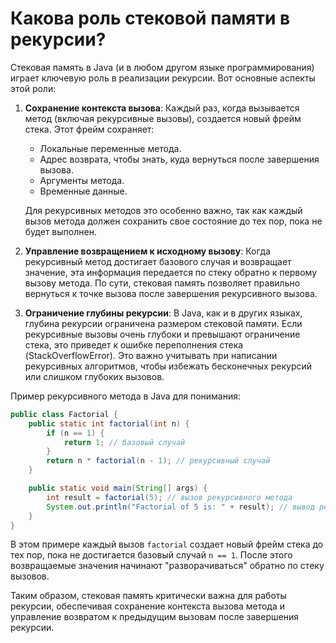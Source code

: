 # Какова роль стековой памяти в рекурсии?

Стековая память в Java (и в любом другом языке программирования) играет ключевую роль в реализации рекурсии. Вот основные аспекты этой роли:

1. **Сохранение контекста вызова**:
   Каждый раз, когда вызывается метод (включая рекурсивные вызовы), создается новый фрейм стека. Этот фрейм сохраняет:
   - Локальные переменные метода.
   - Адрес возврата, чтобы знать, куда вернуться после завершения вызова.
   - Аргументы метода.
   - Временные данные.

   Для рекурсивных методов это особенно важно, так как каждый вызов метода должен сохранить свое состояние до тех пор, пока не будет выполнен.

2. **Управление возвращением к исходному вызову**:
   Когда рекурсивный метод достигает базового случая и возвращает значение, эта информация передается по стеку обратно к первому вызову метода. По сути, стековая память позволяет правильно вернуться к точке вызова после завершения рекурсивного вызова.

3. **Ограничение глубины рекурсии**:
   В Java, как и в других языках, глубина рекурсии ограничена размером стековой памяти. Если рекурсивные вызовы очень глубоки и превышают ограничение стека, это приведет к ошибке переполнения стека (StackOverflowError). Это важно учитывать при написании рекурсивных алгоритмов, чтобы избежать бесконечных рекурсий или слишком глубоких вызовов.

Пример рекурсивного метода в Java для понимания:

```java
public class Factorial {
    public static int factorial(int n) {
        if (n == 1) {
            return 1; // базовый случай
        }
        return n * factorial(n - 1); // рекурсивный случай
    }

    public static void main(String[] args) {
        int result = factorial(5); // вызов рекурсивного метода
        System.out.println("Factorial of 5 is: " + result); // вывод результата
    }
}
```

В этом примере каждый вызов `factorial` создает новый фрейм стека до тех пор, пока не достигается базовый случай `n == 1`. После этого возвращаемые значения начинают "разворачиваться" обратно по стеку вызовов.

Таким образом, стековая память критически важна для работы рекурсии, обеспечивая сохранение контекста вызова метода и управление возвратом к предыдущим вызовам после завершения рекурсии.